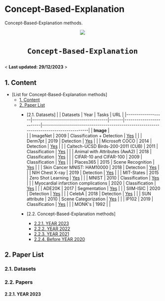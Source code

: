 # Concept-Based-Explanation


Concept-Based-Explanation methods.

<p align="center">
    <img src="polyp.png"/> <br />
</p>

# <p align=center>`Concept-Based-Explanation`


< **Last updated: 29/12/2023** >


##  1. Content


- [List for Concept-Based-Explanation methods]
	- [1. Content](#1-content)
	- [2. Paper List](#2-paper-list)
		- [2.1. Datasets] 
|                   | Datasets                             | Year  | Tasks                   | URL                                                                                      |
|-------------------|--------------------------------------|-------|-------------------------|------------------------------------------------------------------------------------------|
| **Image**         |                                                                                                                                                           
|                   | ImageNet                             | 2009  | Classification + Detection | [Yes](http://www.image-net.org/)                                                          |
|                   | Derm7pt                              | 2019  | Detection               | [Yes](https://derm.cs.sfu.ca/Welcome.html)                                               |
|                   | Microsoft COCO                       | 2014  | Detection               | [Yes](https://cocodataset.org/)                                                           |
|                   | Caltech-UCSD Birds-200-2011 (CUB)     | 2011  | Classification          | [Yes](https://www.vision.caltech.edu/datasets/cub_200_2011/)                            |
|                   | Animal with Attributes (AwA2)         | 2018  | Classification          | [Yes](https://paperswithcode.com/dataset/awa2-1)                                         |
|                   | CIFAR-10 and CIFAR-100                | 2009  | Classification          | [Yes](https://www.cs.toronto.edu/~kriz/cifar.html)                                       |
|                   | Places365                            | 2015  | Scene Recognition        | [Yes](https://paperswithcode.com/dataset/places365)                                      |
|                   | Skin Cancer MNIST: HAM10000           | 2018  | Detection               | [Yes](https://www.kaggle.com/datasets/kmader/skin-cancer-mnist-ham10000)                 |
|                   | NIH Chest X-ray                       | 2019  | Detection               | [Yes](https://datasets.activeloop.ai/docs/ml/datasets/nih-chest-x-ray-dataset/)          |
|                   | MIT-States                           | 2015  | Zero Shot Learning       | [Yes](http://web.mit.edu/phillipi/Public/states_and_transformations/index.html)           |
|                   | MNIST                                | 2010  | Classification          | [Yes](http://yann.lecun.com/exdb/mnist/)                                                 |
|                   | Myocardial infarction complications   | 2020  | Classification          | [Yes](https://archive.ics.uci.edu/dataset/579/myocardial+infarction+complications)       |
|                   | ADE20K                               | 2017  | Segmentation             | [Yes](https://groups.csail.mit.edu/vision/datasets/ADE20K/)                               |
|                   | SIIM-ISIC                            | 2020  | Detection               | [Yes](https://www.kaggle.com/c/siim-isic-melanoma-classification/overview)                 |
|                   | CelebA                               | 2018  | Detection               | [Yes](http://mmlab.ie.cuhk.edu.hk/projects/CelebA.html)                                   |
|                   | SUN attribute                         | 2010  | Scene Categorization     | [Yes](https://vision.princeton.edu/projects/2010/SUN/)                                   |
|                   | IP102                                | 2019  | Classification          | [Yes](https://github.com/xpwu95/IP102)                                                    |
|                   | MONK's                               | 1992  |                         |


		- [2.2. Concept-Based-Explanation methods] 
			- [2.2.1. YEAR 2023](#221-year-2023)
			- [2.2.2. YEAR 2022](#222-year-2022)
			- [2.2.3. YEAR 2021](#223-year-2021)
			- [2.2.4. Before YEAR 2020](#224-before-year-2020)
     
		
    

##  2. Paper List

###  2.1. Datasets 



###  2.2. Papers


####  2.2.1. YEAR 2023
